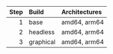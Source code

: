 | Step | Build     | Architectures |
| ---: | :----     | :------------ |
| 1    | base      | amd64, arm64  |
| 2    | headless  | amd64, arm64  |
| 3    | graphical | amd64, arm64  |
